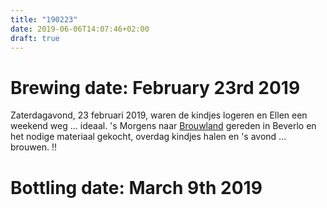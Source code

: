 ```yaml
---
title: "190223"
date: 2019-06-06T14:07:46+02:00
draft: true
---
```


# Brewing date: February 23rd 2019
Zaterdagavond, 23 februari 2019, waren de kindjes logeren en Ellen een weekend weg ... ideaal. 's Morgens naar [Brouwland](https://www.brouwland.com/nl) gereden in Beverlo en het nodige materiaal gekocht, overdag kindjes halen en 's avond ... brouwen. !!

# Bottling date: March 9th 2019